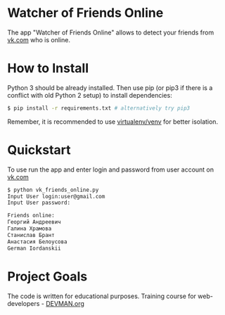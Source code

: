 # Watcher of Friends Online

The app "Watcher of Friends Online" allows to detect your friends from [vk.com](https://vk.com) who is online.

# How to Install

Python 3 should be already installed. Then use pip (or pip3 if there is a conflict with old Python 2 setup) to install dependencies:

```bash
$ pip install -r requirements.txt # alternatively try pip3
```

Remember, it is recommended to use [virtualenv/venv](https://devman.org/encyclopedia/pip/pip_virtualenv/) for better isolation.

# Quickstart

To use run the app and enter login and password from user account on [vk.com](https://vk.com)

```bash
$ python vk_friends_online.py
Input User login:user@gmail.com
Input User password:

Friends online:
Георгий Андреевич
Галина Храмова
Станислав Брант
Анастасия Белоусова
German Iordanskii
```

# Project Goals

The code is written for educational purposes. Training course for web-developers - [DEVMAN.org](https://devman.org)
